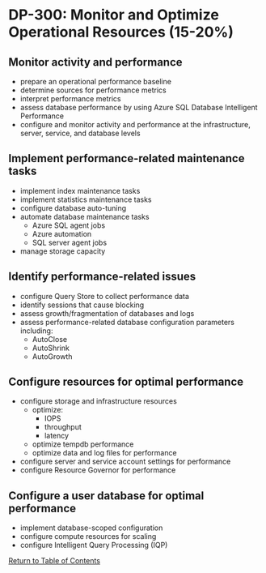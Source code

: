 # DP-300: Monitor and Optimize Operational Resources (15-20%)

## Monitor activity and performance

* prepare an operational performance baseline
* determine sources for performance metrics
* interpret performance metrics
* assess database performance by using Azure SQL Database Intelligent Performance
* configure and monitor activity and performance at the infrastructure, server, service, and
database levels

## Implement performance-related maintenance tasks
* implement index maintenance tasks
* implement statistics maintenance tasks
* configure database auto-tuning
* automate database maintenance tasks
  * Azure SQL agent jobs
  * Azure automation
  * SQL server agent jobs
* manage storage capacity

## Identify performance-related issues
* configure Query Store to collect performance data
* identify sessions that cause blocking
* assess growth/fragmentation of databases and logs
* assess performance-related database configuration parameters including:
  * AutoClose
  * AutoShrink
  * AutoGrowth

## Configure resources for optimal performance
* configure storage and infrastructure resources
  * optimize:
    * IOPS
    * throughput
    * latency
  * optimize tempdb performance
  * optimize data and log files for performance
* configure server and service account settings for performance
* configure Resource Governor for performance

## Configure a user database for optimal performance
* implement database-scoped configuration
* configure compute resources for scaling
* configure Intelligent Query Processing (IQP)

[Return to Table of Contents](README.md)